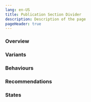 ```yaml
---
lang: en-US
title: Publication Section Divider
description: Description of the page
pageHeader: true
---
```


### Overview

### Variants

### Behaviours

### Recommendations

### States